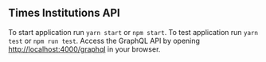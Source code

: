 ## Times Institutions API

To start application run `yarn start` or `npm start`.
To test application run `yarn test` or `npm run test`.
Access the GraphQL API by opening [http://localhost:4000/graphql](http://localhost:4000/graphql) in your browser.
